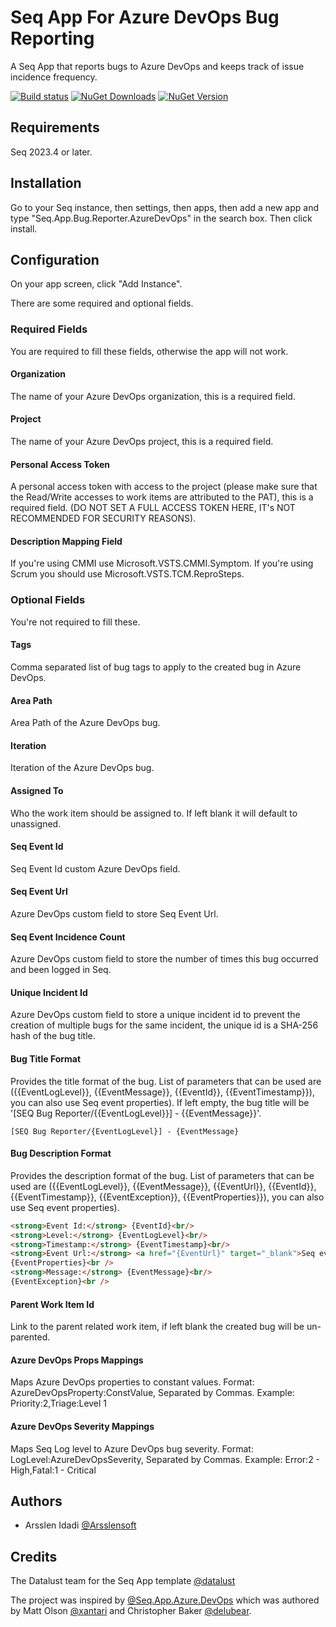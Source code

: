 # Seq App For Azure DevOps Bug Reporting
A Seq App that reports bugs to Azure DevOps and keeps track of issue incidence frequency.

[![Build status](https://ci.appveyor.com/api/projects/status/3f58wifcr6f73s56?svg=true)](https://ci.appveyor.com/project/Arsslensoft/seq-app-bug-reporter-azuredevops)
[![NuGet Downloads](https://img.shields.io/nuget/dt/Seq.App.Bug.Reporter.AzureDevOps.svg)](https://www.nuget.org/packages/Seq.App.Bug.Reporter.AzureDevOps/)
[![NuGet Version](https://img.shields.io/nuget/v/Seq.App.Bug.Reporter.AzureDevOps.svg)](https://www.nuget.org/packages/Seq.App.Bug.Reporter.AzureDevOps/)

## Requirements
Seq 2023.4 or later.

## Installation
Go to your Seq instance, then settings, then apps, then add a new app and type "Seq.App.Bug.Reporter.AzureDevOps" in the search box. Then click install.

## Configuration
On your app screen, click "Add Instance".

There are some required and optional fields.

### Required Fields
You are required to fill these fields, otherwise the app will not work.

#### Organization
The name of your Azure DevOps organization, this is a required field.

#### Project
The name of your Azure DevOps project, this is a required field.

#### Personal Access Token
A personal access token with access to the project (please make sure that the Read/Write accesses to work items are attributed to the PAT), this is a required field. (DO NOT SET A FULL ACCESS TOKEN HERE, IT's NOT RECOMMENDED FOR SECURITY REASONS).

#### Description Mapping Field
If you're using CMMI use Microsoft.VSTS.CMMI.Symptom. If you're using Scrum you should use Microsoft.VSTS.TCM.ReproSteps.

### Optional Fields
You're not required to fill these.

#### Tags
Comma separated list of bug tags to apply to the created bug in Azure DevOps.

#### Area Path
Area Path of the Azure DevOps bug.

#### Iteration
Iteration of the Azure DevOps bug.

#### Assigned To
Who the work item should be assigned to. If left blank it will default to unassigned.

#### Seq Event Id
Seq Event Id custom Azure DevOps field.

#### Seq Event Url
Azure DevOps custom field to store Seq Event Url.

#### Seq Event Incidence Count
Azure DevOps custom field to store the number of times this bug occurred and been logged in Seq.

#### Unique Incident Id
Azure DevOps custom field to store a unique incident id to prevent the creation of multiple bugs for the same incident, the unique id is a SHA-256 hash of the bug title.

#### Bug Title Format
Provides the title format of the bug. List of parameters that can be used are ({{EventLogLevel}}, {{EventMessage}}, {{EventId}}, {{EventTimestamp}}), you can also use Seq event properties). If left empty, the bug title will be '[SEQ Bug Reporter/{{EventLogLevel}}] - {{EventMessage}}'.
```
[SEQ Bug Reporter/{EventLogLevel}] - {EventMessage}
```

#### Bug Description Format
Provides the description format of the bug. List of parameters that can be used are ({{EventLogLevel}}, {{EventMessage}}, {{EventUrl}}, {{EventId}}, {{EventTimestamp}}, {{EventException}}, {{EventProperties}}), you can also use Seq event properties).
```html
<strong>Event Id:</strong> {EventId}<br/>
<strong>Level:</strong> {EventLogLevel}<br/>
<strong>Timestamp:</strong> {EventTimestamp}<br/>
<strong>Event Url:</strong> <a href="{EventUrl}" target="_blank">Seq event details</a><br/>
{EventProperties}<br />
<strong>Message:</strong> {EventMessage}<br/>
{EventException}<br />
```

#### Parent Work Item Id
Link to the parent related work item, if left blank the created bug will be un-parented.

#### Azure DevOps Props Mappings
Maps Azure DevOps properties to constant values. Format: AzureDevOpsProperty:ConstValue, Separated by Commas. Example: Priority:2,Triage:Level 1

#### Azure DevOps Severity Mappings
Maps Seq Log level to Azure DevOps bug severity. Format: LogLevel:AzureDevOpsSeverity, Separated by Commas. Example: Error:2 - High,Fatal:1 - Critical

## Authors
* Arsslen Idadi [@Arsslensoft](https://github.com/Arsslensoft)

## Credits
The Datalust team for the Seq App template [@datalust](https://github.com/datalust/seq-app-mail)

The project was inspired by [@Seq.App.Azure.DevOps](https://github.com/xantari/Seq.App.Azure.DevOps) which was authored by Matt Olson [@xantari](https://github.com/xantari) and Christopher Baker [@delubear](https://github.com/Delubear).